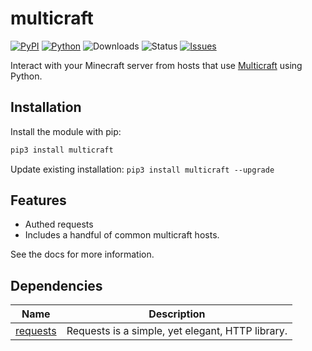 # multicraft

[![PyPI](https://img.shields.io/pypi/v/multicraft)](https://pypi.org/project/multicraft/)
[![Python](https://img.shields.io/pypi/pyversions/multicraft)](https://www.python.org/downloads/)
![Downloads](https://img.shields.io/pypi/dm/multicraft)
![Status](https://img.shields.io/pypi/status/multicraft)
[![Issues](https://img.shields.io/github/issues/legopitstop/multicraft)](https://github.com/legopitstop/multicraft-py/issues)

Interact with your Minecraft server from hosts that use [Multicraft](https://www.multicraft.org/) using Python.

## Installation
Install the module with pip:
```bat
pip3 install multicraft
```
Update existing installation: `pip3 install multicraft --upgrade`

## Features
- Authed requests
- Includes a handful of common multicraft hosts.

See the docs for more information.

## Dependencies
|Name|Description|
|--|--|
|[requests](https://pypi.org/project/requests/) | Requests is a simple, yet elegant, HTTP library. |
